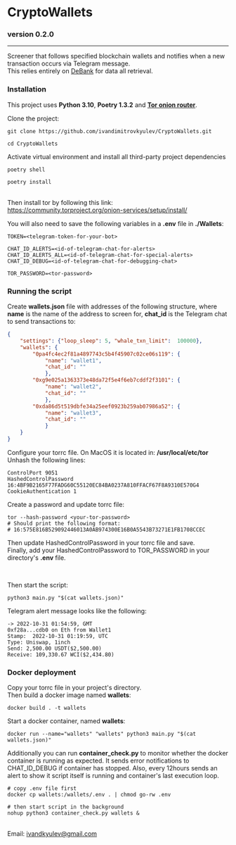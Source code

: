 CryptoWallets
===============
### version 0.2.0

-----------------------------------------------------------------------------------------------------

Screener that follows specified blockchain wallets and notifies when a new transaction occurs via Telegram message.
<br>This relies entirely on <a href="https://debank.com/">DeBank</a> for data all retrieval.
<br>

### Installation

This project uses **Python 3.10**, **Poetry 1.3.2** and <a href="https://www.torproject.org/about/history/">**Tor onion router**</a>.

Clone the project:
```shell
git clone https://github.com/ivandimitrovkyulev/CryptoWallets.git

cd CryptoWallets
```

Activate virtual environment and install all third-party project dependencies
```shell
poetry shell

poetry install
```

<br>Then install tor by following this link: https://community.torproject.org/onion-services/setup/install/


You will also need to save the following variables in a **.env** file in **./Wallets**:
```dotenv
TOKEN=<telegram-token-for-your-bot>

CHAT_ID_ALERTS=<id-of-telegram-chat-for-alerts>
CHAT_ID_ALERTS_ALL=<id-of-telegram-chat-for-special-alerts>
CHAT_ID_DEBUG=<id-of-telegram-chat-for-debugging-chat>

TOR_PASSWORD=<tor-password>
```

### Running the script

Create **wallets.json** file with addresses of the following structure, where **name** is the name of the address to screen for, **chat_id** is the Telegram chat to send transactions to:

```json
{   
    "settings": {"loop_sleep": 5, "whale_txn_limit":  100000},
    "wallets": {
        "0pa4fc4ec2f81a4897743c5b4f45907c02ce06s119": {
            "name": "wallet1",
            "chat_id": ""
            },
        "0xg9e025a1363373e48da72f5e4f6eb7cddf2f3101": {
            "name": "wallet2",
            "chat_id": ""
            },
        "0xda86d5t519dbfe34a25eef0923b259ab07986a52": {
            "name": "wallet3",
            "chat_id": ""
            }
    }
}
```

Configure your torrc file. On MacOS it is located in: **/usr/local/etc/tor** <br>
Unhash the following lines:
```shell
ControlPort 9051
HashedControlPassword 16:4BF9B2165F77FADG60C55120EC84BA0237A810FFACF67F8A9310E570G4
CookieAuthentication 1
```
Create a password and update torrc file:
```shell
tor --hash-password <your-tor-password>
# Should print the following format: 
# 16:575E816B529092446013A0AB974300E16B0A5543B73271E1FB1708CCEC
```
Then update HashedControlPassword in your torrc file and save. <br>
Finally, add your HashedControlPassword to TOR_PASSWORD in your directory's **.env** file.

<br>

Then start the script:
```shell
python3 main.py "$(cat wallets.json)"
```
Telegram alert message looks like the following:
```text
-> 2022-10-31 01:54:59, GMT
0xf28a...cdb0 on Eth from Wallet1
Stamp:  2022-10-31 01:19:59, UTC
Type: Uniswap, 1inch
Send: 2,500.00 USDT($2,500.00)
Receive: 109,330.67 WCI($2,434.80)
```

### Docker deployment

Copy your torrc file in your project's directory.
<br>
Then build a docker image named **wallets**:
```shell
docker build . -t wallets
```

Start a docker container, named **wallets**:
```shell
docker run --name="wallets" "wallets" python3 main.py "$(cat wallets.json)"
```

Additionally you can run **container_check.py** to monitor whether the docker container is running as expected. It sends error notifications to CHAT_ID_DEBUG if container has stopped. Also, every 12hours sends an alert to show it script itself is running and container's last execution loop.

```shell
# copy .env file first
docker cp wallets:/wallets/.env . | chmod go-rw .env

# then start script in the background
nohup python3 container_check.py wallets &
```

<br/>
Email: <a href="mailto:ivandkyulev@gmail.com">ivandkyulev@gmail.com</a>